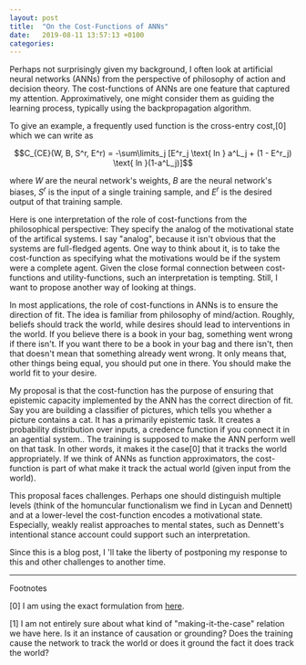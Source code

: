 ```yaml
---
layout: post
title:  "On the Cost-Functions of ANNs"
date:   2019-08-11 13:57:13 +0100
categories: 
---
```


Perhaps not surprisingly given my background, I often look at artificial neural networks (ANNs) from the perspective of philosophy of action and decision theory. The cost-functions of ANNs are one feature that captured my attention. Approximatively, one might consider them as guiding the learning process, typically using the backpropagation algorithm.

To give an example, a frequently used function is the cross-entry cost,[0] which we can write as 

$$C_{CE}(W, B, S^r, E^r) = -\sum\limits_j [E^r_j \text{ ln } a^L_j + (1 - E^r_j) \text{ ln }(1-a^L_j)]$$

where $W$ are the neural network's weights, $B$ are the neural network's biases, $S^r$ is the input of a single training sample, and $E^r$ is the desired output of that training sample.

Here is one interpretation of the role of cost-functions from the philosophical perspective: They specify the analog of the motivational state of the artifical systems. I say "analog", because it isn't obvious that the systems are full-fledged agents. One way to think about it, is to take the cost-function as specifying what the motivations would be if the system were a complete agent. Given the close formal connection between cost-functions and utility-functions, such an interpretation is tempting. Still, I want to propose another way of looking at things.

In most applications, the role of cost-functions in ANNs is to ensure the direction of fit. The idea is familiar from philosophy of mind/action. Roughly, beliefs should track the world, while desires should lead to interventions in the world. If you believe there is a book in your bag, something went wrong if there isn't. If you want there to be a book in your bag and there isn't, then that doesn't mean that something already went wrong. It only means that, other things being equal, you should put one in there. You should make the world fit to your desire.

My proposal is that the cost-function has the purpose of ensuring that epistemic capacity implemented by the ANN has the correct direction of fit. Say you are building a classifier of pictures, which tells you whether a picture contains a cat. It has a primarily epistemic task. It creates a probability distribution over inputs, a credence function if you connect it in an agential system.. The training is supposed to make the ANN perform well on that task. In other words, it makes it the case[0] that it tracks the world appropriately. If we think of ANNs as function approximators, the cost-function is part of what make it track the actual world (given input from the world).

This proposal faces challenges. Perhaps one should distinguish multiple levels (think of the homuncular functionalism we find in Lycan and Dennett) and at a lower-level the cost-function encodes a motivational state. Especially, weakly realist approaches to mental states, such as Dennett's intentional stance account could support such an interpretation. 

Since this is a blog post, I 'll take the liberty of postponing my response to this and other challenges to another time.

---
Footnotes


[0] I am using the exact formulation from [here](https://stats.stackexchange.com/questions/154879/a-list-of-cost-functions-used-in-neural-networks-alongside-applications).


[1] I am not entirely sure about what kind of "making-it-the-case" relation we have here. Is it an instance of causation or grounding? Does the training cause the network to track the world or does it ground the fact it does track the world? 
